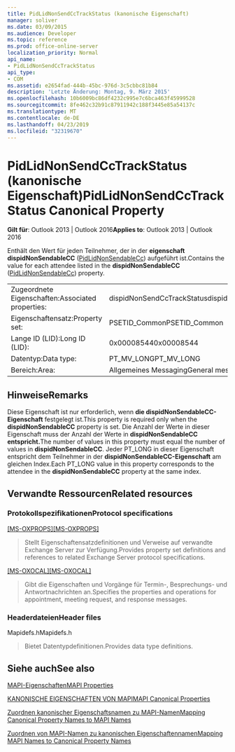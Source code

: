 ```yaml
---
title: PidLidNonSendCcTrackStatus (kanonische Eigenschaft)
manager: soliver
ms.date: 03/09/2015
ms.audience: Developer
ms.topic: reference
ms.prod: office-online-server
localization_priority: Normal
api_name:
- PidLidNonSendCcTrackStatus
api_type:
- COM
ms.assetid: e2654fad-444b-45bc-976d-3c5cbbc81b84
description: 'Letzte Änderung: Montag, 9. März 2015'
ms.openlocfilehash: 10b6009bc86df4232c995e7c6bca463f45999528
ms.sourcegitcommit: 8fe462c32b91c87911942c188f3445e85a54137c
ms.translationtype: MT
ms.contentlocale: de-DE
ms.lasthandoff: 04/23/2019
ms.locfileid: "32319670"
---
```

# <a name="pidlidnonsendcctrackstatus-canonical-property"></a><span data-ttu-id="06bfc-103">PidLidNonSendCcTrackStatus (kanonische Eigenschaft)</span><span class="sxs-lookup"><span data-stu-id="06bfc-103">PidLidNonSendCcTrackStatus Canonical Property</span></span>

  
  
<span data-ttu-id="06bfc-104">**Gilt für**: Outlook 2013 | Outlook 2016</span><span class="sxs-lookup"><span data-stu-id="06bfc-104">**Applies to**: Outlook 2013 | Outlook 2016</span></span> 
  
<span data-ttu-id="06bfc-105">Enthält den Wert für jeden Teilnehmer, der in der **eigenschaft dispidNonSendableCC** ([PidLidNonSendableCc](pidlidnonsendablecc-canonical-property.md)) aufgeführt ist.</span><span class="sxs-lookup"><span data-stu-id="06bfc-105">Contains the value for each attendee listed in the **dispidNonSendableCC** ([PidLidNonSendableCc](pidlidnonsendablecc-canonical-property.md)) property.</span></span>
  
|||
|:-----|:-----|
|<span data-ttu-id="06bfc-106">Zugeordnete Eigenschaften:</span><span class="sxs-lookup"><span data-stu-id="06bfc-106">Associated properties:</span></span>  <br/> |<span data-ttu-id="06bfc-107">dispidNonSendCcTrackStatus</span><span class="sxs-lookup"><span data-stu-id="06bfc-107">dispidNonSendCcTrackStatus</span></span>  <br/> |
|<span data-ttu-id="06bfc-108">Eigenschaftensatz:</span><span class="sxs-lookup"><span data-stu-id="06bfc-108">Property set:</span></span>  <br/> |<span data-ttu-id="06bfc-109">PSETID_Common</span><span class="sxs-lookup"><span data-stu-id="06bfc-109">PSETID_Common</span></span>  <br/> |
|<span data-ttu-id="06bfc-110">Lange ID (LID):</span><span class="sxs-lookup"><span data-stu-id="06bfc-110">Long ID (LID):</span></span>  <br/> |<span data-ttu-id="06bfc-111">0x00008544</span><span class="sxs-lookup"><span data-stu-id="06bfc-111">0x00008544</span></span>  <br/> |
|<span data-ttu-id="06bfc-112">Datentyp:</span><span class="sxs-lookup"><span data-stu-id="06bfc-112">Data type:</span></span>  <br/> |<span data-ttu-id="06bfc-113">PT_MV_LONG</span><span class="sxs-lookup"><span data-stu-id="06bfc-113">PT_MV_LONG</span></span>  <br/> |
|<span data-ttu-id="06bfc-114">Bereich:</span><span class="sxs-lookup"><span data-stu-id="06bfc-114">Area:</span></span>  <br/> |<span data-ttu-id="06bfc-115">Allgemeines Messaging</span><span class="sxs-lookup"><span data-stu-id="06bfc-115">General messaging</span></span>  <br/> |
   
## <a name="remarks"></a><span data-ttu-id="06bfc-116">Hinweise</span><span class="sxs-lookup"><span data-stu-id="06bfc-116">Remarks</span></span>

<span data-ttu-id="06bfc-117">Diese Eigenschaft ist nur erforderlich, wenn **die dispidNonSendableCC-Eigenschaft** festgelegt ist.</span><span class="sxs-lookup"><span data-stu-id="06bfc-117">This property is required only when the **dispidNonSendableCC** property is set.</span></span> <span data-ttu-id="06bfc-118">Die Anzahl der Werte in dieser Eigenschaft muss der Anzahl der Werte in **dispidNonSendableCC entspricht.**</span><span class="sxs-lookup"><span data-stu-id="06bfc-118">The number of values in this property must equal the number of values in **dispidNonSendableCC**.</span></span> <span data-ttu-id="06bfc-119">Jeder PT_LONG in dieser Eigenschaft entspricht dem Teilnehmer in der **dispidNonSendableCC-Eigenschaft** am gleichen Index.</span><span class="sxs-lookup"><span data-stu-id="06bfc-119">Each PT_LONG value in this property corresponds to the attendee in the **dispidNonSendableCC** property at the same index.</span></span> 
  
## <a name="related-resources"></a><span data-ttu-id="06bfc-120">Verwandte Ressourcen</span><span class="sxs-lookup"><span data-stu-id="06bfc-120">Related resources</span></span>

### <a name="protocol-specifications"></a><span data-ttu-id="06bfc-121">Protokollspezifikationen</span><span class="sxs-lookup"><span data-stu-id="06bfc-121">Protocol specifications</span></span>

<span data-ttu-id="06bfc-122">[[MS-OXPROPS]](https://msdn.microsoft.com/library/f6ab1613-aefe-447d-a49c-18217230b148%28Office.15%29.aspx)</span><span class="sxs-lookup"><span data-stu-id="06bfc-122">[[MS-OXPROPS]](https://msdn.microsoft.com/library/f6ab1613-aefe-447d-a49c-18217230b148%28Office.15%29.aspx)</span></span>
  
> <span data-ttu-id="06bfc-123">Stellt Eigenschaftensatzdefinitionen und Verweise auf verwandte Exchange Server zur Verfügung.</span><span class="sxs-lookup"><span data-stu-id="06bfc-123">Provides property set definitions and references to related Exchange Server protocol specifications.</span></span>
    
<span data-ttu-id="06bfc-124">[[MS-OXOCAL]](https://msdn.microsoft.com/library/09861fde-c8e4-4028-9346-e7c214cfdba1%28Office.15%29.aspx)</span><span class="sxs-lookup"><span data-stu-id="06bfc-124">[[MS-OXOCAL]](https://msdn.microsoft.com/library/09861fde-c8e4-4028-9346-e7c214cfdba1%28Office.15%29.aspx)</span></span>
  
> <span data-ttu-id="06bfc-125">Gibt die Eigenschaften und Vorgänge für Termin-, Besprechungs- und Antwortnachrichten an.</span><span class="sxs-lookup"><span data-stu-id="06bfc-125">Specifies the properties and operations for appointment, meeting request, and response messages.</span></span>
    
### <a name="header-files"></a><span data-ttu-id="06bfc-126">Headerdateien</span><span class="sxs-lookup"><span data-stu-id="06bfc-126">Header files</span></span>

<span data-ttu-id="06bfc-127">Mapidefs.h</span><span class="sxs-lookup"><span data-stu-id="06bfc-127">Mapidefs.h</span></span>
  
> <span data-ttu-id="06bfc-128">Bietet Datentypdefinitionen.</span><span class="sxs-lookup"><span data-stu-id="06bfc-128">Provides data type definitions.</span></span>
    
## <a name="see-also"></a><span data-ttu-id="06bfc-129">Siehe auch</span><span class="sxs-lookup"><span data-stu-id="06bfc-129">See also</span></span>



[<span data-ttu-id="06bfc-130">MAPI-Eigenschaften</span><span class="sxs-lookup"><span data-stu-id="06bfc-130">MAPI Properties</span></span>](mapi-properties.md)
  
[<span data-ttu-id="06bfc-131">KANONISCHE EIGENSCHAFTEN VON MAPI</span><span class="sxs-lookup"><span data-stu-id="06bfc-131">MAPI Canonical Properties</span></span>](mapi-canonical-properties.md)
  
[<span data-ttu-id="06bfc-132">Zuordnen kanonischer Eigenschaftsnamen zu MAPI-Namen</span><span class="sxs-lookup"><span data-stu-id="06bfc-132">Mapping Canonical Property Names to MAPI Names</span></span>](mapping-canonical-property-names-to-mapi-names.md)
  
[<span data-ttu-id="06bfc-133">Zuordnen von MAPI-Namen zu kanonischen Eigenschaftennamen</span><span class="sxs-lookup"><span data-stu-id="06bfc-133">Mapping MAPI Names to Canonical Property Names</span></span>](mapping-mapi-names-to-canonical-property-names.md)

